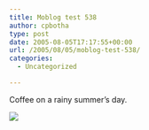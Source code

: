 ```yaml
---
title: Moblog test 538
author: cpbotha
type: post
date: 2005-08-05T17:17:55+00:00
url: /2005/08/05/moblog-test-538/
categories:
  - Uncategorized

---
```

Coffee on a rainy summer’s day.

<a data-rel="lightbox-image-0" data-rl_caption="" data-rl_title="" href="http://visualisation.tudelft.nl/~cpbotha/moblog_pics/20050805-1717-56-69.jpg" title="">![][1]</a>

 [1]: http://visualisation.tudelft.nl/~cpbotha/moblog_pics/20050805-1717-56-69-thumb.jpg
